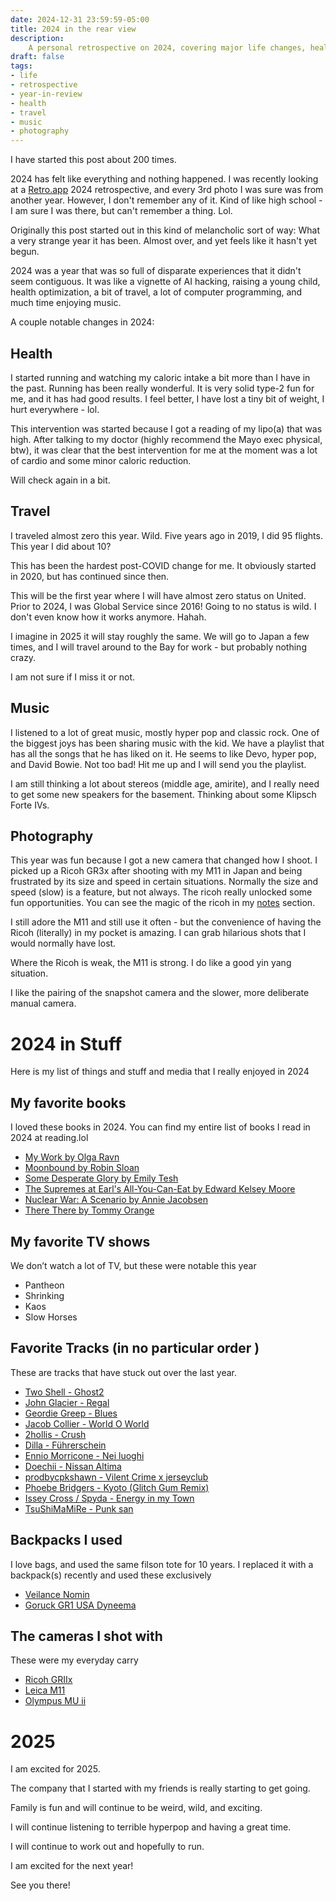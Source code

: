 ```yaml
---
date: 2024-12-31 23:59:59-05:00
title: 2024 in the rear view
description:
    A personal retrospective on 2024, covering major life changes, health improvements, shifts in travel patterns, music discoveries, and technological adaptations, culminating in a forward-looking view of 2025.
draft: false
tags:
- life
- retrospective
- year-in-review
- health
- travel
- music
- photography
---
```


I have started this post about 200 times.

2024 has felt like everything and nothing happened. I was recently looking at a [Retro.app](https://retro.app/) 2024 retrospective, and every 3rd photo I was sure was from another year. However, I don't remember any of it. Kind of like high school - I am sure I was there, but can't remember a thing. Lol.

Originally this post started out in this kind of melancholic sort of way: What a very strange year it has been. Almost over, and yet feels like it hasn't yet begun.

2024 was a year that was so full of disparate experiences that it didn't seem contiguous. It was like a vignette of AI hacking, raising a young child, health optimization, a bit of travel, a lot of computer programming, and much time enjoying music.

A couple notable changes in 2024:

## Health

I started running and watching my caloric intake a bit more than I have in the past. Running has been really wonderful. It is very solid type-2 fun for me, and it has had good results. I feel better, I have lost a tiny bit of weight, I hurt everywhere - lol.

This intervention was started because I got a reading of my lipo(a) that was high. After talking to my doctor (highly recommend the Mayo exec physical, btw), it was clear that the best intervention for me at the moment was a lot of cardio and some minor caloric reduction.

Will check again in a bit.

## Travel

I traveled almost zero this year. Wild. Five years ago in 2019, I did 95 flights. This year I did about 10?

This has been the hardest post-COVID change for me. It obviously started in 2020, but has continued since then.

This will be the first year where I will have almost zero status on United. Prior to 2024, I was Global Service since 2016! Going to no status is wild. I don't even know how it works anymore. Hahah.

I imagine in 2025 it will stay roughly the same. We will go to Japan a few times, and I will travel around to the Bay for work - but probably nothing crazy.

I am not sure if I miss it or not.

## Music

I listened to a lot of great music, mostly hyper pop and classic rock. One of the biggest joys has been sharing music with the kid. We have a playlist that has all the songs that he has liked on it. He seems to like Devo, hyper pop, and David Bowie. Not too bad! Hit me up and I will send you the playlist.

I am still thinking a lot about stereos (middle age, amirite), and I really need to get some new speakers for the basement. Thinking about some Klipsch Forte IVs.

## Photography

This year was fun because I got a new camera that changed how I shoot. I picked up a Ricoh GR3x after shooting with my M11 in Japan and being frustrated by its size and speed in certain situations. Normally the size and speed (slow) is a feature, but not always. The ricoh really unlocked some fun opportunities. You can see the magic of the ricoh in my [notes](/notes) section.

I still adore the M11 and still use it often - but the convenience of having the Ricoh (literally) in my pocket is amazing. I can grab hilarious shots that I would normally have lost.

Where the Ricoh is weak, the M11 is strong. I do like a good yin yang situation.

I like the pairing of the snapshot camera and the slower, more deliberate manual camera.

# 2024 in Stuff

Here is my list of things and stuff and media that I really enjoyed in 2024

## My favorite books

I loved these books in 2024. You can find my entire list of books I read in 2024 at reading.lol

-   [My Work by Olga Ravn](https://amzn.to/4023AxA)
-   [Moonbound by Robin Sloan](https://amzn.to/401G8QW)
-   [Some Desperate Glory by Emily Tesh](https://amzn.to/405vbya)
-   [The Supremes at Earl's All-You-Can-Eat by Edward Kelsey Moore](https://amzn.to/3ZXwSxp)
-   [Nuclear War: A Scenario by Annie Jacobsen](https://amzn.to/3Pgpfxh)
-   [There There by Tommy Orange](https://amzn.to/3PjxTLl)

## My favorite TV shows

We don’t watch a lot of TV, but these were notable this year

-   Pantheon
-   Shrinking
-   Kaos
-   Slow Horses

## Favorite Tracks (in no particular order )

These are tracks that have stuck out over the last year.

-   [Two Shell - Ghost2](https://open.spotify.com/track/0DgyAyvFmYA232P4jWheGP?si=a33ebf18e0ac4b0d)
-   [John Glacier - Regal](https://open.spotify.com/track/2Nhv8QFVAAfn3I4UjWVvJD?si=d430f6642a5d4101)
-   [Geordie Greep - Blues](https://open.spotify.com/track/7nGhBjDpYtI7jJ5Tel9jDt?si=e494bd21d3b940b6)
-   [Jacob Collier - World O World](https://open.spotify.com/track/32uchtKD304d7YYOAlN9DM?si=297983cbc712432d)
-   [2hollis - Crush](https://open.spotify.com/track/0ttpRUqY7S9LfMPnbZjrXq?si=a0eba01434f847bd)
-   [Dilla - Führerschein](https://open.spotify.com/track/0TU7YkMOLBxrUIOo7SnpIV?si=13a76773a97f404f)
-   [Ennio Morricone - Nei luoghi](https://open.spotify.com/track/0JVbRJCpAf1hS24EJcJu75?si=d790e3bcc0304a6a)
-   [Doechii - Nissan Altima](https://open.spotify.com/track/0fsgieABBLYkx6rk5N3JUD?si=a71a44f029694b47)
-   [prodbycpkshawn - Vilent Crime x jerseyclub](https://open.spotify.com/track/4Smwjevj6kLCEntc890pmC?si=5c4ec00b851d4750)
-   [Phoebe Bridgers - Kyoto (Glitch Gum Remix)](https://open.spotify.com/track/0cYsiOzerJ7PvTyQdwASXl?si=16d95769434b4962)
-   [Issey Cross / Spyda - Energy in my Town](https://open.spotify.com/track/5yq647KdPpcKJ6F1BWvLqY?si=e318190c18124935)
-   [TsuShiMaMiRe - Punk san](https://open.spotify.com/track/7Aaf9Hj4V79pHyf0WrkWPt?si=61d1d45b00cd4163)

## Backpacks I used

I love bags, and used the same filson tote for 10 years. I replaced it with a backpack(s) recently and used these exclusively

-   [Veilance Nomin](https://www.google.com/search?q=Veilance+Nomin&sourceid=chrome&ie=UTF-8)
-   [Goruck GR1 USA Dyneema](https://www.goruck.com/products/gr1-usa-dyneema)

## The cameras I shot with

These were my everyday carry

-   [Ricoh GRIIx](https://www.ricoh-imaging.co.jp/english/products/gr-3/)
-   [Leica M11](https://leica-camera.com/en-US/photography/cameras/m/m11-black)
-   [Olympus MU ii](https://www.google.com/search?q=Olympus+MU+ii&sourceid=chrome&ie=UTF-8)

# 2025

I am excited for 2025.

The company that I started with my friends is really starting to get going.

Family is fun and will continue to be weird, wild, and exciting.

I will continue listening to terrible hyperpop and having a great time.

I will continue to work out and hopefully to run.

I am excited for the next year!

See you there!
